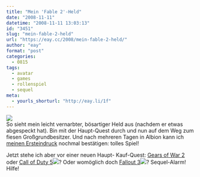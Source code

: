 ```yaml
---
title: "Mein 'Fable 2'-Held"
date: "2008-11-11"
datetime: "2008-11-11 13:03:13"
id: "3451"
slug: "mein-fable-2-held"
url: "https://eay.cc/2008/mein-fable-2-held/"
author: "eay"
format: "post"
categories:
  - 0815
tags:
  - avatar
  - games
  - rollenspiel
  - sequel
meta:
  - yourls_shorturl: "http://eay.li/1f"
---
```


[![](/uploads/2008/fableheld.jpg)](http://www.flickr.com/photos/eay/3022105576/)  
So sieht mein leicht vernarbter, bösartiger Held aus (nachdem er etwas abgespeckt hat). Bin mit der Haupt-Quest durch und nun auf dem Weg zum fiesen Großgrundbesitzer. Und nach mehreren Tagen in Albion kann ich [meinen Ersteindruck](//eay.cc/2008/viele-gruse-aus-albion/) nochmal bestätigen: tolles Spiel!

Jetzt stehe ich aber vor einer neuen Haupt- Kauf-Quest: [Gears of War 2](http://www.amazon.de/exec/obidos/ASIN/B001EX1MTU/eayznet-21) oder [Call of Duty 5](http://www.amazon.de/gp/redirect.html?ie=utf8mb4&location=http%3A%2F%2Fwww.amazon.de%2Fs%3Fie%3Dutf8mb4%26x%3D0%26ref%255F%3Dnb%255Fss%255Fvg%26y%3D0%26field-keywords%3Dcall%2520of%2520duty%25205%26url%3Dsearch-alias%253Dvideogames&site-redirect=de&tag=eayznet-21&linkCode=ur2&camp=1638&creative=19454)![](https://www.assoc-amazon.de/e/ir?t=eayznet-21&l=ur2&o=3)? Oder womöglich doch [Fallout 3](http://www.amazon.de/gp/redirect.html?ie=utf8mb4&location=http%3A%2F%2Fwww.amazon.de%2Fs%3Fie%3Dutf8mb4%26tag%3Dfirefox-de-21%26index%3Dblended%26link%255Fcode%3Dqs%26field-keywords%3Dfallout%25203%26sourceid%3DMozilla-search&site-redirect=de&tag=eayznet-21&linkCode=ur2&camp=1638&creative=19454)![](https://www.assoc-amazon.de/e/ir?t=eayznet-21&l=ur2&o=3)? Sequel-Alarm! Hilfe!
